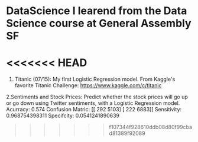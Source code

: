 # DataScience I learend from the Data Science course at General Assembly SF


<<<<<<< HEAD
=======
1. Titanic (07/15):  My first Logistic Regression model. From Kaggle's favorite Titanic Challenge: https://www.kaggle.com/c/titanic

2.Sentiments and Stock Prices: Predict whether the stock prices will go up or go down using Twitter sentiments, with a Logistic Regression model. 
Acurracy: 0.574
Confusion Matric: [[ 292 5103]
                   [ 222 6883]]
Sensitivity: 0.968754398311
Specifcity: 0.0541241890639
>>>>>>> f107344f928610ddb08d80f99cbad81389f92089
